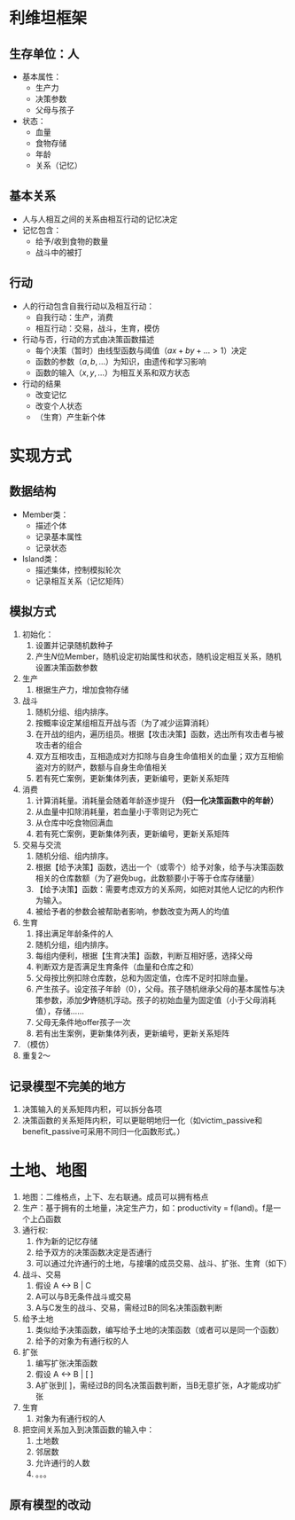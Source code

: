 # 利维坦框架

## 生存单位：人
- 基本属性：
  - 生产力
  - 决策参数
  - 父母与孩子
- 状态：
  - 血量
  - 食物存储
  - 年龄
  - 关系（记忆）

## 基本关系
- 人与人相互之间的关系由相互行动的记忆决定
- 记忆包含：
  - 给予/收到食物的数量
  - 战斗中的被打

## 行动
- 人的行动包含自我行动以及相互行动：
  - 自我行动：生产，消费
  - 相互行动：交易，战斗，生育，模仿
- 行动与否，行动的方式由决策函数描述
  - 每个决策（暂时）由线型函数与阈值（$ax + by + \dots>1$）决定
  - 函数的参数（$a, b, \dots$）为知识，由遗传和学习影响
  - 函数的输入（$x, y, \dots$）为相互关系和双方状态
- 行动的结果
  - 改变记忆
  - 改变个人状态
  - （生育）产生新个体

# 实现方式

## 数据结构
- Member类：
  - 描述个体
  - 记录基本属性
  - 记录状态
- Island类：
  - 描述集体，控制模拟轮次
  - 记录相互关系（记忆矩阵）

## 模拟方式
1. 初始化：
   1. 设置并记录随机数种子
   2. 产生$N$位Member，随机设定初始属性和状态，随机设定相互关系，随机设置决策函数参数
2. 生产
   1. 根据生产力，增加食物存储
3. 战斗
   1. 随机分组、组内排序。
   2. 按概率设定某组相互开战与否（为了减少运算消耗）
   3. 在开战的组内，遍历组员。根据【攻击决策】函数，选出所有攻击者与被攻击者的组合
   4. 双方互相攻击，互相造成对方扣除与自身生命值相关的血量；双方互相偷盗对方的财产，数额与自身生命值相关
   5. 若有死亡案例，更新集体列表，更新编号，更新关系矩阵
4. 消费
   1. 计算消耗量。消耗量会随着年龄逐步提升 **（归一化决策函数中的年龄）**
   2. 从血量中扣除消耗量，若血量小于零则记为死亡
   3. 从仓库中吃食物回满血
   4. 若有死亡案例，更新集体列表，更新编号，更新关系矩阵
5. 交易与交流
   1. 随机分组、组内排序。
   2. 根据【给予决策】函数，选出一个（或零个）给予对象，给予与决策函数相关的仓库数额（为了避免bug，此数额要小于等于仓库存储量）
   3. 【给予决策】函数：需要考虑双方的关系网，如把对其他人记忆的内积作为输入。
   4. 被给予者的参数会被帮助者影响，参数改变为两人的均值
6. 生育
   1. 择出满足年龄条件的人
   2. 随机分组，组内排序。
   3. 每组内便利，根据【生育决策】函数，判断互相好感，选择父母
   4. 判断双方是否满足生育条件（血量和仓库之和）
   5. 父母按比例扣除仓库数，总和为固定值，仓库不足时扣除血量。
   6. 产生孩子。设定孩子年龄（0），父母。孩子随机继承父母的基本属性与决策参数，添加**少许**随机浮动。孩子的初始血量为固定值（小于父母消耗值），存储……
   7. 父母无条件地offer孩子一次
   8. 若有出生案例，更新集体列表，更新编号，更新关系矩阵
7. （模仿）
8. 重复2～

## 记录模型不完美的地方
1. 决策输入的关系矩阵内积，可以拆分各项
2. 决策函数的关系矩阵内积，可以更聪明地归一化（如victim_passive和benefit_passive可采用不同归一化函数形式。）


# 土地、地图

1. 地图：二维格点，上下、左右联通。成员可以拥有格点
2. 生产：基于拥有的土地量，决定生产力，如：productivity = f(land)。f是一个上凸函数
3. 通行权: 
   1. 作为新的记忆存储
   2. 给予双方的决策函数决定是否通行
   3. 可以通过允许通行的土地，与接壤的成员交易、战斗、扩张、生育（如下）
4. 战斗、交易
   1. 假设 A <-> B | C
   2. A可以与B无条件战斗或交易
   3. A与C发生的战斗、交易，需经过B的同名决策函数判断
5. 给予土地
   1. 类似给予决策函数，编写给予土地的决策函数（或者可以是同一个函数）
   2. 给予的对象为有通行权的人
6. 扩张
   1. 编写扩张决策函数
   2. 假设 A <-> B | [ ]
   3. A扩张到[ ]，需经过B的同名决策函数判断，当B无意扩张，A才能成功扩张
7. 生育
   1. 对象为有通行权的人
8. 把空间关系加入到决策函数的输入中：
   1. 土地数
   2. 邻居数
   3. 允许通行的人数
   4. 。。。

## 原有模型的改动
